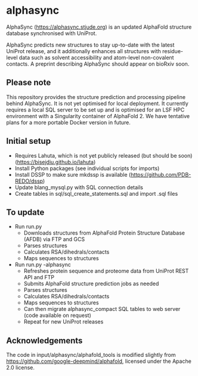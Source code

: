 # alphasync

AlphaSync (https://alphasync.stjude.org) is an updated AlphaFold structure database synchronised with UniProt.

AlphaSync predicts new structures to stay up-to-date with the latest UniProt release, and it additionally enhances all structures with residue-level data such as solvent accessibility and atom-level non-covalent contacts. A preprint describing AlphaSync should appear on bioRxiv soon.

## Please note

This repository provides the structure prediction and processing pipeline behind AlphaSync. It is not yet optimised for local deployment. It currently requires a local SQL server to be set up and is optimised for an LSF HPC environment with a Singularity container of AlphaFold 2. We have tentative plans for a more portable Docker version in future.

## Initial setup
- Requires Lahuta, which is not yet publicly released (but should be soon) (https://bisejdiu.github.io/lahuta)
- Install Python packages (see individual scripts for imports)
- Install DSSP to make sure mkdssp is available (https://github.com/PDB-REDO/dssp)
- Update blang_mysql.py with SQL connection details
- Create tables in sql/sql_create_statements.sql and import .sql files

## To update
- Run run.py
    - Downloads structures from AlphaFold Protein Structure Database (AFDB) via FTP and GCS
    - Parses structures
    - Calculates RSA/dihedrals/contacts
    - Maps sequences to structures
- Run run.py -alphasync
    - Refreshes protein sequence and proteome data from UniProt REST API and FTP
    - Submits AlphaFold structure prediction jobs as needed
    - Parses structures
    - Calculates RSA/dihedrals/contacts
    - Maps sequences to structures
    - Can then migrate alphasync_compact SQL tables to web server (code available on request)
    - Repeat for new UniProt releases

## Acknowledgements
The code in input/alphasync/alphafold_tools is modified slightly from https://github.com/google-deepmind/alphafold, licensed under the Apache 2.0 license.
